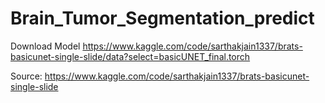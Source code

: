 # Brain_Tumor_Segmentation_predict

Download Model
https://www.kaggle.com/code/sarthakjain1337/brats-basicunet-single-slide/data?select=basicUNET_final.torch

Source:
https://www.kaggle.com/code/sarthakjain1337/brats-basicunet-single-slide
